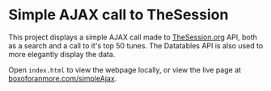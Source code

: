 # Simple AJAX call to TheSession #
This project displays a simple AJAX call made to [TheSession.org](https://thesession.org/) API, both as a search and a call to it's top 50 tunes.  The Datatables API is also used to more elegantly display the data.


Open `index.html` to view the webpage locally, or view the live page at [boxoforanmore.com/simpleAjax](https://boxoforanmore.com/simpleAjax).

